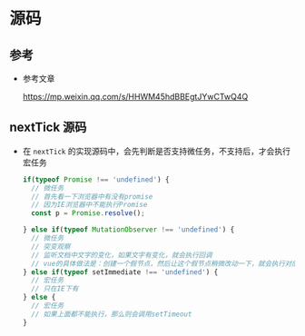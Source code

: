 # 源码

## 参考

  - 参考文章

    <https://mp.weixin.qq.com/s/HHWM45hdBBEgtJYwCTwQ4Q>

## nextTick 源码

  - 在 `nextTick` 的实现源码中，会先判断是否支持微任务，不支持后，才会执行宏任务

    ```js
    if(typeof Promise !== 'undefined') {
      // 微任务
      // 首先看一下浏览器中有没有promise
      // 因为IE浏览器中不能执行Promise
      const p = Promise.resolve();

    } else if(typeof MutationObserver !== 'undefined') {
      // 微任务
      // 突变观察
      // 监听文档中文字的变化，如果文字有变化，就会执行回调
      // vue的具体做法是：创建一个假节点，然后让这个假节点稍微改动一下，就会执行对应的函数
    } else if(typeof setImmediate !== 'undefined') {
      // 宏任务
      // 只在IE下有
    } else {
      // 宏任务
      // 如果上面都不能执行，那么则会调用setTimeout
    }
    ```
